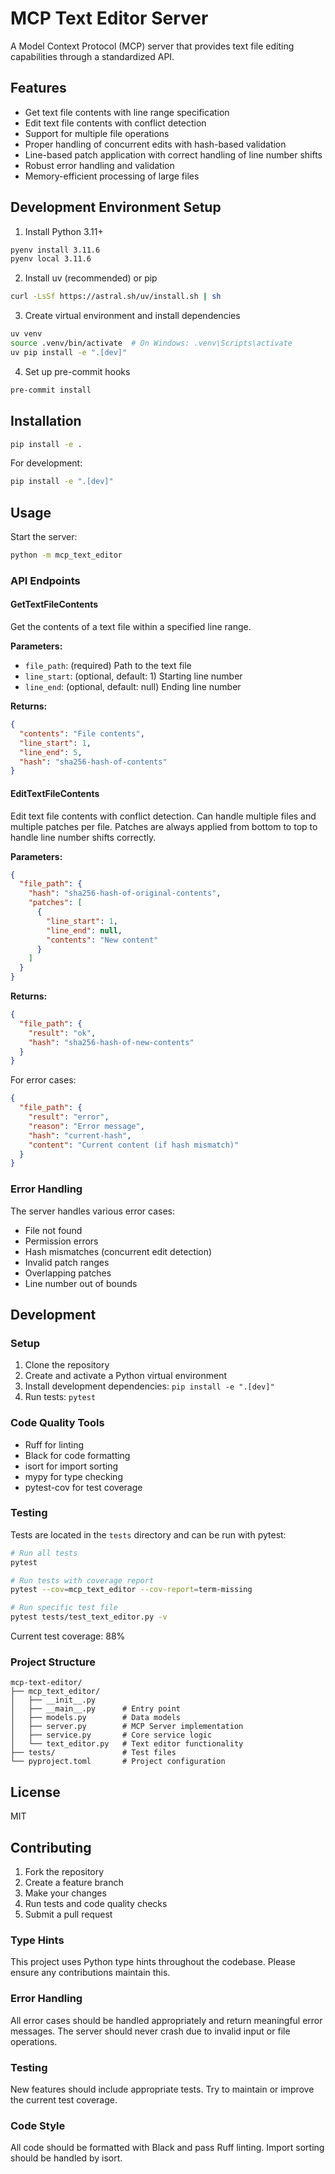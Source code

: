 # MCP Text Editor Server

A Model Context Protocol (MCP) server that provides text file editing capabilities through a standardized API.

## Features

- Get text file contents with line range specification
- Edit text file contents with conflict detection
- Support for multiple file operations
- Proper handling of concurrent edits with hash-based validation
- Line-based patch application with correct handling of line number shifts
- Robust error handling and validation
- Memory-efficient processing of large files

## Development Environment Setup

1. Install Python 3.11+

```bash
pyenv install 3.11.6
pyenv local 3.11.6
```

2. Install uv (recommended) or pip

```bash
curl -LsSf https://astral.sh/uv/install.sh | sh
```

3. Create virtual environment and install dependencies

```bash
uv venv
source .venv/bin/activate  # On Windows: .venv\Scripts\activate
uv pip install -e ".[dev]"
```

4. Set up pre-commit hooks

```bash
pre-commit install
```

## Installation

```bash
pip install -e .
```

For development:

```bash
pip install -e ".[dev]"
```

## Usage

Start the server:

```bash
python -m mcp_text_editor
```

### API Endpoints

#### GetTextFileContents

Get the contents of a text file within a specified line range.

**Parameters:**
- `file_path`: (required) Path to the text file
- `line_start`: (optional, default: 1) Starting line number
- `line_end`: (optional, default: null) Ending line number

**Returns:**

```json
{
  "contents": "File contents",
  "line_start": 1,
  "line_end": 5,
  "hash": "sha256-hash-of-contents"
}
```

#### EditTextFileContents

Edit text file contents with conflict detection. Can handle multiple files and multiple patches per file.
Patches are always applied from bottom to top to handle line number shifts correctly.

**Parameters:**

```json
{
  "file_path": {
    "hash": "sha256-hash-of-original-contents",
    "patches": [
      {
        "line_start": 1,
        "line_end": null,
        "contents": "New content"
      }
    ]
  }
}
```

**Returns:**

```json
{
  "file_path": {
    "result": "ok",
    "hash": "sha256-hash-of-new-contents"
  }
}
```

For error cases:

```json
{
  "file_path": {
    "result": "error",
    "reason": "Error message",
    "hash": "current-hash",
    "content": "Current content (if hash mismatch)"
  }
}
```

### Error Handling

The server handles various error cases:
- File not found
- Permission errors
- Hash mismatches (concurrent edit detection)
- Invalid patch ranges
- Overlapping patches
- Line number out of bounds

## Development

### Setup

1. Clone the repository
2. Create and activate a Python virtual environment
3. Install development dependencies: `pip install -e ".[dev]"`
4. Run tests: `pytest`

### Code Quality Tools

- Ruff for linting
- Black for code formatting
- isort for import sorting
- mypy for type checking
- pytest-cov for test coverage

### Testing

Tests are located in the `tests` directory and can be run with pytest:

```bash
# Run all tests
pytest

# Run tests with coverage report
pytest --cov=mcp_text_editor --cov-report=term-missing

# Run specific test file
pytest tests/test_text_editor.py -v
```

Current test coverage: 88%

### Project Structure

```
mcp-text-editor/
├── mcp_text_editor/
│   ├── __init__.py
│   ├── __main__.py      # Entry point
│   ├── models.py        # Data models
│   ├── server.py        # MCP Server implementation
│   ├── service.py       # Core service logic
│   └── text_editor.py   # Text editor functionality
├── tests/               # Test files
└── pyproject.toml       # Project configuration
```

## License

MIT

## Contributing

1. Fork the repository
2. Create a feature branch
3. Make your changes
4. Run tests and code quality checks
5. Submit a pull request

### Type Hints

This project uses Python type hints throughout the codebase. Please ensure any contributions maintain this.

### Error Handling

All error cases should be handled appropriately and return meaningful error messages. The server should never crash due to invalid input or file operations.

### Testing

New features should include appropriate tests. Try to maintain or improve the current test coverage.

### Code Style

All code should be formatted with Black and pass Ruff linting. Import sorting should be handled by isort.
